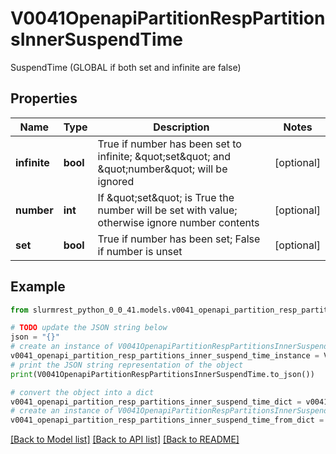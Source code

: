 # V0041OpenapiPartitionRespPartitionsInnerSuspendTime

SuspendTime (GLOBAL if both set and infinite are false)

## Properties

Name | Type | Description | Notes
------------ | ------------- | ------------- | -------------
**infinite** | **bool** | True if number has been set to infinite; \&quot;set\&quot; and \&quot;number\&quot; will be ignored | [optional] 
**number** | **int** | If \&quot;set\&quot; is True the number will be set with value; otherwise ignore number contents | [optional] 
**set** | **bool** | True if number has been set; False if number is unset | [optional] 

## Example

```python
from slurmrest_python_0_0_41.models.v0041_openapi_partition_resp_partitions_inner_suspend_time import V0041OpenapiPartitionRespPartitionsInnerSuspendTime

# TODO update the JSON string below
json = "{}"
# create an instance of V0041OpenapiPartitionRespPartitionsInnerSuspendTime from a JSON string
v0041_openapi_partition_resp_partitions_inner_suspend_time_instance = V0041OpenapiPartitionRespPartitionsInnerSuspendTime.from_json(json)
# print the JSON string representation of the object
print(V0041OpenapiPartitionRespPartitionsInnerSuspendTime.to_json())

# convert the object into a dict
v0041_openapi_partition_resp_partitions_inner_suspend_time_dict = v0041_openapi_partition_resp_partitions_inner_suspend_time_instance.to_dict()
# create an instance of V0041OpenapiPartitionRespPartitionsInnerSuspendTime from a dict
v0041_openapi_partition_resp_partitions_inner_suspend_time_from_dict = V0041OpenapiPartitionRespPartitionsInnerSuspendTime.from_dict(v0041_openapi_partition_resp_partitions_inner_suspend_time_dict)
```
[[Back to Model list]](../README.md#documentation-for-models) [[Back to API list]](../README.md#documentation-for-api-endpoints) [[Back to README]](../README.md)


